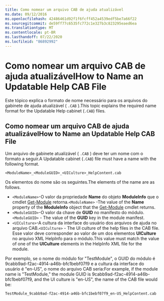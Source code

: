 ```yaml
---
title: Como nomear um arquivo CAB de ajuda atualizável
ms.date: 09/12/2016
ms.openlocfilehash: 42486461d92f1f6fcff452a4539edf5be7a66f22
ms.sourcegitcommit: de59ff77c6535fc772c1e327b3c823295eaed6ea
ms.translationtype: MT
ms.contentlocale: pt-BR
ms.lasthandoff: 07/22/2020
ms.locfileid: "86892992"
---
```

# <a name="how-to-name-an-updatable-help-cab-file"></a><span data-ttu-id="83b5b-102">Como nomear um arquivo CAB de ajuda atualizável</span><span class="sxs-lookup"><span data-stu-id="83b5b-102">How to Name an Updatable Help CAB File</span></span>

<span data-ttu-id="83b5b-103">Este tópico explica o formato de nome necessário para os arquivos do gabinete de ajuda atualizável ( `.CAB` ).</span><span class="sxs-lookup"><span data-stu-id="83b5b-103">This topic explains the required name format for the Updatable Help cabinet (`.CAB`) files.</span></span>

## <a name="how-to-name-an-updatable-help-cab-file"></a><span data-ttu-id="83b5b-104">Como nomear um arquivo CAB de ajuda atualizável</span><span class="sxs-lookup"><span data-stu-id="83b5b-104">How to Name an Updatable Help CAB File</span></span>

<span data-ttu-id="83b5b-105">Um arquivo de gabinete atualizável ( `.CAB` ) deve ter um nome com o formato a seguir.</span><span class="sxs-lookup"><span data-stu-id="83b5b-105">A Updatable cabinet (`.CAB`) file must have a name with the following format.</span></span>

`<ModuleName>_<ModuleGUID>_<UICulture>_HelpContent.cab`

<span data-ttu-id="83b5b-106">Os elementos do nome são os seguintes.</span><span class="sxs-lookup"><span data-stu-id="83b5b-106">The elements of the name are as follows.</span></span>

- <span data-ttu-id="83b5b-107">`<ModuleName>`-O valor da propriedade **Name** do objeto **ModuleInfo** que o cmdlet [Get-Module](/powershell/module/Microsoft.PowerShell.Core/Get-Module) retorna.</span><span class="sxs-lookup"><span data-stu-id="83b5b-107">`<ModuleName>` -The value of the **Name** property of the **ModuleInfo** object that the [Get-Module](/powershell/module/Microsoft.PowerShell.Core/Get-Module) cmdlet returns.</span></span>
- <span data-ttu-id="83b5b-108">`<ModuleGUID>`-O valor da chave de **GUID** no manifesto do módulo.</span><span class="sxs-lookup"><span data-stu-id="83b5b-108">`<ModuleGUID>` - The value of the **GUID** key in the module manifest.</span></span>
- <span data-ttu-id="83b5b-109">`<UICulture>`-A cultura da interface do usuário dos arquivos de ajuda no arquivo CAB.</span><span class="sxs-lookup"><span data-stu-id="83b5b-109">`<UICulture>` - The UI culture of the help files in the CAB file.</span></span> <span data-ttu-id="83b5b-110">Esse valor deve corresponder ao valor de um dos elementos **UICulture** no arquivo XML HelpInfo para o módulo.</span><span class="sxs-lookup"><span data-stu-id="83b5b-110">This value must match the value of one of the **UICulture** elements in the HelpInfo XML file for the module.</span></span>

<span data-ttu-id="83b5b-111">Por exemplo, se o nome do módulo for "TestModule", o GUID do módulo é 9cabb9ad-f2ac-4914-a46b-bfc1bebf07f9 e a cultura da interface do usuário é "en-US", o nome do arquivo CAB seria:</span><span class="sxs-lookup"><span data-stu-id="83b5b-111">For example, if the module name is "TestModule," the module GUID is 9cabb9ad-f2ac-4914-a46b-bfc1bebf07f9, and the UI culture is "en-US", the name of the CAB file would be:</span></span>

`TestModule_9cabb9ad-f2ac-4914-a46b-bfc1bebf07f9_en-US_HelpContent.cab`
